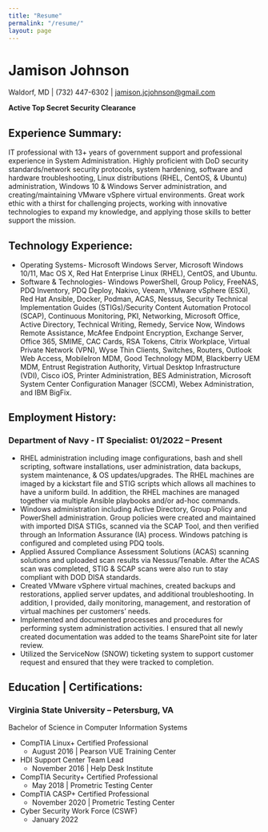```yaml
---
title: "Resume"
permalink: "/resume/"
layout: page
---
```


# Jamison Johnson
Waldorf, MD | (732) 447-6302 | jamison.jcjohnson@gmail.com 

**Active Top Secret Security Clearance**




## Experience Summary:

IT professional with 13+ years of government support and professional experience in System Administration. Highly proficient with DoD security standards/network security protocols, system hardening, software and hardware troubleshooting, Linux distributions (RHEL, CentOS, & Ubuntu) administration, Windows 10 & Windows Server administration, and creating/maintaining VMware vSphere virtual environments. Great work ethic with a thirst for challenging projects, working with innovative technologies to expand my knowledge, and applying those skills to better support the mission.

## Technology Experience:

* Operating Systems- Microsoft Windows Server, Microsoft Windows 10/11, Mac OS X, Red Hat Enterprise Linux (RHEL), CentOS, and Ubuntu.
* Software & Technologies- Windows PowerShell, Group Policy, FreeNAS, PDQ Inventory, PDQ Deploy, Nakivo, Veeam, VMware vSphere (ESXi), Red Hat Ansible, Docker, Podman, ACAS, Nessus, Security Technical Implementation Guides (STIGs)/Security Content Automation Protocol (SCAP), Continuous Monitoring, PKI, Networking, Microsoft Office, Active Directory, Technical Writing, Remedy, Service Now, Windows Remote Assistance, McAfee Endpoint Encryption, Exchange Server, Office 365, SMIME, CAC Cards, RSA Tokens, Citrix Workplace, Virtual Private Network (VPN), Wyse Thin Clients, Switches, Routers, Outlook Web Access, MobileIron MDM, Good Technology MDM, Blackberry UEM MDM, Entrust Registration Authority, Virtual Desktop Infrastructure (VDI), Cisco iOS, Printer Administration, BES Administration, Microsoft System Center Configuration Manager (SCCM), Webex Administration, and IBM BigFix.

## Employment History:

### Department of Navy - IT Specialist: 01/2022 – Present

* RHEL administration including image configurations, bash and shell scripting, software installations, user administration, data backups, system maintenance, & OS updates/upgrades. The RHEL machines are imaged by a kickstart file and STIG scripts which allows all machines to have a uniform build. In addition, the RHEL machines are managed together via multiple Ansible playbooks and/or ad-hoc commands.
* Windows administration including Active Directory, Group Policy and PowerShell administration. Group policies were created and maintained with imported DISA STIGs, scanned via the SCAP Tool, and then verified through an Information Assurance (IA) process. Windows patching is configured and completed using PDQ tools.
* Applied Assured Compliance Assessment Solutions (ACAS) scanning solutions and uploaded scan results via Nessus/Tenable. After the ACAS scan was completed, STIG & SCAP scans were also run to stay compliant with DOD DISA standards.
* Created VMware vSphere virtual machines, created backups and restorations, applied server updates, and additional troubleshooting. In addition, I provided, daily monitoring, management, and restoration of virtual machines per customers’ needs.
* Implemented and documented processes and procedures for performing system administration activities. I ensured that all newly created documentation was added to the teams SharePoint site for later review.
* Utilized the ServiceNow (SNOW) ticketing system to support customer request and ensured that they were tracked to completion.

## Education | Certifications:

### Virginia State University – Petersburg, VA
Bachelor of Science in Computer Information Systems

* CompTIA Linux+ Certified Professional
    * August 2016 | Pearson VUE Training Center
* HDI Support Center Team Lead
    * November 2016 | Help Desk Institute
* CompTIA Security+ Certified Professional 
    * May 2018 | Prometric Testing Center
* CompTIA CASP+ Certified Professional 
    * November 2020 | Prometric Testing Center 
* Cyber Security Work Force (CSWF)
    * January 2022
 


